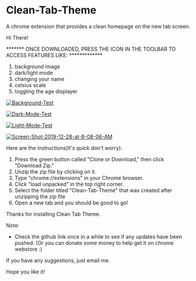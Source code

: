 # Clean-Tab-Theme
A chrome extension that provides a clean homepage on the new tab screen.

Hi There!

  ******* ONCE DOWNLOADED, PRESS THE ICON IN THE TOOLBAR TO ACCESS FEATURES LIKE: *************
  1. background image
  2. dark/light mode
  3. changing your name
  4. celsius scale
  5. toggling the age displayer
  
 <a href="https://ibb.co/dgBWmt7"><img src="https://i.ibb.co/nCrgPBR/Background-Test.png" alt="Background-Test" border="0"></a>
 
<a href="https://ibb.co/RgCNC8X"><img src="https://i.ibb.co/0nfKf50/Dark-Mode-Test.png" alt="Dark-Mode-Test" border="0"></a>

<a href="https://ibb.co/gTYFGj8"><img src="https://i.ibb.co/Z8913Lr/Light-Mode-Test.png" alt="Light-Mode-Test" border="0"></a>

<a href="https://imgbb.com/"><img src="https://i.ibb.co/y5Bhdw5/Screen-Shot-2019-12-28-at-8-08-06-AM.png" alt="Screen-Shot-2019-12-28-at-8-08-06-AM" border="0"></a>

Here are the instructions(It's quick don't worry):

1. Press the green button called "Clone or Download," then click "Download Zip."
2. Unzip the zip file by clicking on it. 
3. Type "chrome://extensions" in your Chrome browser.
4. Click "load unpacked" in the top right corner.
5. Select the folder titled "Clean-Tab-Theme" that was created after unzipping the zip file
6. Open a new tab and you should be good to go!

Thanks for installing Clean Tab Theme.

Note:
- Check the github link once in a while to see if any updates have been pushed. (Or you can donate some money to help get it on chrome webstore :)

If you have any suggestions, just email me.

Hope you like it!
